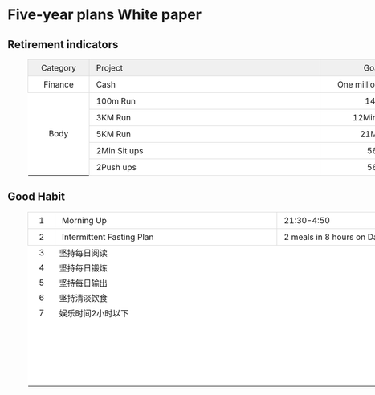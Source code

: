 # Five-year plans White paper

## Retirement indicators

<figure class="table" style="width:1200px;">
      <table style="background-color:rgb(255, 255, 255);">
        <tbody>
          <tr>
            <td style="background-color:rgb(240, 240, 240);border:1px solid rgb(221, 221, 221);padding:6px 13px;text-align:center;width:100px;">Category</td>
            <td style="background-color:rgb(240, 240, 240);border:1px solid rgb(221, 221, 221);padding:6px 13px;width:500px;">Project</td>
            <td style="background-color:rgb(240, 240, 240);border:1px solid rgb(221, 221, 221);padding:6px 13px;text-align:center;width:200px;">Goal</td>
            <td style="background-color:rgb(240, 240, 240);border:1px solid rgb(221, 221, 221);padding:6px 13px;text-align:center;width:200px;">Finish-Time</td>
            <td style="background-color:rgb(240, 240, 240);border:1px solid rgb(221, 221, 221);padding:6px 13px;text-align:center;width:200px;">Result</td>
          </tr>
          <tr>
            <td style="border:1px solid rgb(221, 221, 221);padding:6px 13px;text-align:center;width:100px;">Finance</td>
            <td style="border:1px solid rgb(221, 221, 221);padding:6px 13px;width:500px;">Cash</td>
            <td style="border:1px solid rgb(221, 221, 221);padding:6px 13px;text-align:center;width:200px;">One million dollars</td>
            <td style="border:1px solid rgb(221, 221, 221);padding:6px 13px;text-align:center;width:200px;">&nbsp;</td>
            <td style="border:1px solid rgb(221, 221, 221);padding:6px 13px;text-align:center;width:200px;">&nbsp;</td>
          </tr>
          <tr>
            <td style="text-align:center;" rowspan="5">Body</td>
            <td style="border:1px solid rgb(221, 221, 221);padding:6px 13px;width:500px;">100m Run</td>
            <td style="border:1px solid rgb(221, 221, 221);padding:6px 13px;text-align:center;width:200px;">14s</td>
            <td style="border:1px solid rgb(221, 221, 221);padding:6px 13px;text-align:center;width:200px;">&nbsp;</td>
            <td style="border:1px solid rgb(221, 221, 221);padding:6px 13px;text-align:center;width:200px;">&nbsp;</td>
          </tr>
          <tr>
            <td style="border:1px solid rgb(221, 221, 221);padding:6px 13px;width:500px;">3KM Run</td>
            <td style="border:1px solid rgb(221, 221, 221);padding:6px 13px;text-align:center;width:200px;">12Min30s</td>
            <td style="border:1px solid rgb(221, 221, 221);padding:6px 13px;text-align:center;width:200px;">&nbsp;</td>
            <td style="border:1px solid rgb(221, 221, 221);padding:6px 13px;text-align:center;width:200px;">&nbsp;</td>
          </tr>
          <tr>
            <td style="border:1px solid rgb(221, 221, 221);padding:6px 13px;width:500px;">5KM Run</td>
            <td style="border:1px solid rgb(221, 221, 221);padding:6px 13px;text-align:center;width:200px;">21Min</td>
            <td style="border:1px solid rgb(221, 221, 221);padding:6px 13px;text-align:center;width:200px;">&nbsp;</td>
            <td style="border:1px solid rgb(221, 221, 221);padding:6px 13px;text-align:center;width:200px;">&nbsp;</td>
          </tr>
          <tr>
            <td style="border:1px solid rgb(221, 221, 221);padding:6px 13px;width:500px;">2Min Sit ups</td>
            <td style="border:1px solid rgb(221, 221, 221);padding:6px 13px;text-align:center;width:200px;">56</td>
            <td style="border:1px solid rgb(221, 221, 221);padding:6px 13px;text-align:center;width:200px;">&nbsp;</td>
            <td style="border:1px solid rgb(221, 221, 221);padding:6px 13px;text-align:center;width:200px;">&nbsp;</td>
          </tr>
          <tr>
            <td style="border:1px solid rgb(221, 221, 221);padding:6px 13px;width:500px;">2Push ups</td>
            <td style="border:1px solid rgb(221, 221, 221);padding:6px 13px;text-align:center;width:200px;">56</td>
            <td style="border:1px solid rgb(221, 221, 221);padding:6px 13px;text-align:center;width:200px;">&nbsp;</td>
            <td style="border:1px solid rgb(221, 221, 221);padding:6px 13px;text-align:center;width:200px;">&nbsp;</td>
          </tr>
        </tbody>
      </table>
    </figure>

## Good Habit

<figure class="table" style="width:1200px;">
      <table style="background-color:rgb(255, 255, 255);">
        <tbody>
          <tr>
            <td style="border:1px solid rgb(221, 221, 221);padding:6px 13px;text-align:center;width:36px;">1</td>
            <td style="border:1px solid rgb(221, 221, 221);padding:6px 13px;width:200px;">Morning Up</td>
            <td style="border:1px solid rgb(221, 221, 221);padding:6px 13px;width:882px;">21:30-4:50</td>
            <td style="width:82px;">&nbsp;</td>
          </tr>
          <tr>
            <td style="border:1px solid rgb(221, 221, 221);padding:6px 13px;text-align:center;width:36px;">2</td>
            <td style="border:1px solid rgb(221, 221, 221);padding:6px 13px;width:582px;">Intermittent Fasting Plan</td>
            <td style="border:1px solid rgb(221, 221, 221);padding:6px 13px;width:582px;">2 meals in 8 hours on Dailys</td>
            <td>&nbsp;</td>
          </tr>
          <tr>
            <td style="text-align:center;">3</td>
            <td>坚持每日阅读</td>
            <td>&nbsp;</td>
            <td>&nbsp;</td>
          </tr>
          <tr>
            <td style="text-align:center;">4</td>
            <td>坚持每日锻炼</td>
            <td>&nbsp;</td>
            <td>&nbsp;</td>
          </tr>
          <tr>
            <td style="text-align:center;">5</td>
            <td>坚持每日输出</td>
            <td>&nbsp;</td>
            <td>&nbsp;</td>
          </tr>
          <tr>
            <td style="text-align:center;">6</td>
            <td>坚持清淡饮食</td>
            <td>&nbsp;</td>
            <td>&nbsp;</td>
          </tr>
          <tr>
            <td style="text-align:center;">7</td>
            <td>娱乐时间2小时以下</td>
            <td>&nbsp;</td>
            <td>&nbsp;</td>
          </tr>
          <tr>
            <td style="text-align:center;">&nbsp;</td>
            <td>&nbsp;</td>
            <td>&nbsp;</td>
            <td>&nbsp;</td>
          </tr>
          <tr>
            <td style="text-align:center;">&nbsp;</td>
            <td>&nbsp;</td>
            <td>&nbsp;</td>
            <td>&nbsp;</td>
          </tr>
          <tr>
            <td style="text-align:center;">&nbsp;</td>
            <td>&nbsp;</td>
            <td>&nbsp;</td>
            <td>&nbsp;</td>
          </tr>
          <tr>
            <td>&nbsp;</td>
            <td>&nbsp;</td>
            <td>&nbsp;</td>
            <td>&nbsp;</td>
          </tr>
          <tr>
            <td>&nbsp;</td>
            <td>&nbsp;</td>
            <td>&nbsp;</td>
            <td>&nbsp;</td>
          </tr>
        </tbody>
      </table>
